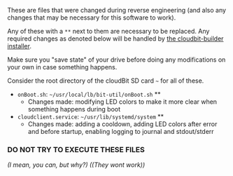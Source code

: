 These are files that were changed during reverse engineering (and also any changes that may be necessary for this software to work).

Any of these with a `**` next to them are necessary to be replaced. 
Any required changes as denoted below will be handled by [the cloudbit-builder installer](https://github.com/littleBitsman/cloudbit-builder).

Make sure you "save state" of your drive before doing any modifications on your own in case something happens.

Consider the root directory of the cloudBit SD card `~` for all of these.

- `onBoot.sh`: `~/usr/local/lb/bit-util/onBoot.sh` **
    - Changes made: modifying LED colors to make it more clear when something happens during boot
- `cloudclient.service`: `~/usr/lib/systemd/system` **
    - Changes made: adding a cooldown, adding LED colors after error and before startup, enabling logging to journal and stdout/stderr

### DO NOT TRY TO EXECUTE THESE FILES
*(I mean, you can, but why?)*
*((They wont work))*